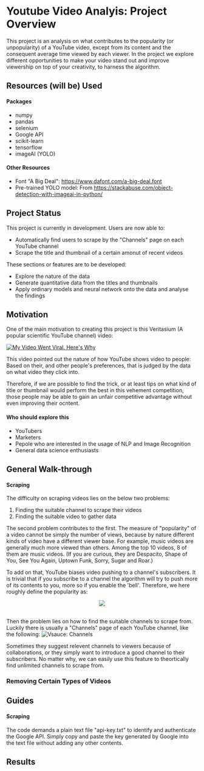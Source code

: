 # Youtube Video Analyis: Project Overview
This project is an analysis on what contributes to the popularity (or unpopularity) of a YouTube video, except from its content and the consequent average time viewed by each viewer. In the project we explore different opportunities to make your video stand out and improve viewership on top of your creativity, to harness the algorithm.

## Resources (will be) Used
#### Packages
* numpy
* pandas
* selenium
* Google API
* scikit-learn
* tensorflow
* imageAI (YOLO)

#### Other Resources
* Font "A Big Deal": https://www.dafont.com/a-big-deal.font
* Pre-trained YOLO model: From https://stackabuse.com/object-detection-with-imageai-in-python/

## Project Status
This project is currently in development. Users are now able to:
* Automatically find users to scrape by the "Channels" page on each YouTube channel
* Scrape the title and thumbnail of a certain amonut of recent videos

These sections or features are to be developed:
* Explore the nature of the data
* Generate quantitative data from the titles and thumbnails
* Apply ordinary models and neural network onto the data and analyse the findings

## Motivation
One of the main motivation to creating this project is this Veritasium (A popular scientific YouTube channel) video:

[![My Video Went Viral. Here's Why](https://i.ytimg.com/vi/fHsa9DqmId8/hq720.jpg?sqp=-oaymwEZCNAFEJQDSFXyq4qpAwsIARUAAIhCGAFwAQ==&rs=AOn4CLBme2X0lAIEWCgphf9-k3IqGtnT9w)](https://www.youtube.com/watch?v=fHsa9DqmId8)

This video pointed out the nature of how YouTube shows video to people: Based on their, and other people's preferences, that is judged by the data on what video they click into.

Therefore, if we are possible to find the trick, or at least tips on what kind of title or thumbnail would perform the best in this vehement competition, those people may be able to gain an unfair competitive advantage without even improving their ocntent.

#### Who should explore this
* YouTubers
* Marketers
* Pepole who are interested in the usage of NLP and Image Recognition
* General data science enthusiasts

## General Walk-through
#### Scraping
The difficulty on scraping videos lies on the below two problems:
1. Finding the suitable channel to scrape their videos
2. Finding the suitable video to gather data

The second problem contributes to the first. The measure of "popularity" of a video cannot be simply the number of views, because by nature different kinds of video have a different viewer base. For example, music videos are generally much more viewed than others. Among the top 10 videos, 8 of them are music videos. (If you are curious, they are Despacito, Shape of You, See You Again, Uptown Funk, Sorry, Sugar and Roar.)

To add on that, YouTube biases video pushing to a channel's subscribers. It is trivial that if you subscribe to a channel the algorithm will try to push more of its contents to you, more so if you enable the 'bell'. Therefore, we here roughly define the popularity as:

<p style="text-align: center;"><img src="https://render.githubusercontent.com/render/math?math=\displaystyle\text{Popularity}=\frac{\text{Views of the Video}}{\text{Subscribers of the Channel}}"></p>

\
Then the problem lies on how to find the suitable channels to scrape from. Luckily there is usually a "Channels" page of each YouTube channel, like the following:
![Vsauce: Channels](https://i.imgur.com/xDauW5D.png)

Sometimes they suggest relevent channels to viewers because of collaborations, or they simply want to introduce a good channel to their subscribers. No matter why, we can easily use this feature to theortically find unlimited channels to scrape from.

### Removing Certain Types of Videos

## Guides
#### Scraping
The code demands a plain text file "api-key.txt" to identify and authenticate the Google API. Simply copy and paste the key generated by Google into the text file without adding any other contents.

## Results
